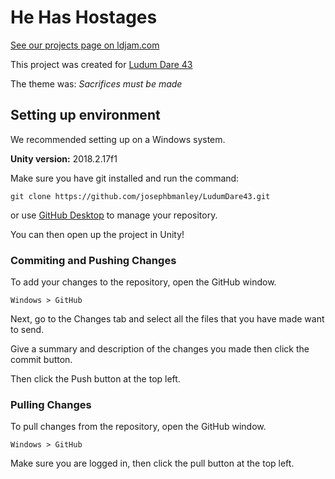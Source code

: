 # He Has Hostages
[See our projects page on ldjam.com](https://ldjam.com/events/ludum-dare/43/he-has-hostages)


This project was created for [Ludum Dare 43](https://ldjam.com/events/ludum-dare/43/)

The theme was: *Sacrifices must be made*

## Setting up environment
We recommended setting up on a Windows system.

**Unity version:** 2018.2.17f1

Make sure you have git installed and run the command:

`git clone https://github.com/josephbmanley/LudumDare43.git`

or use [GitHub Desktop](https://desktop.github.com) to manage your repository.


You can then open up the project in Unity!

### Commiting and Pushing Changes
To add your changes to the repository, open the GitHub window.

`Windows > GitHub`


Next, go to the Changes tab and select all the files that you have made want to send.

Give a summary and description of the changes you made then click the commit button.

Then click the Push button at the top left.


### Pulling Changes
To pull changes from the repository, open the GitHub window.

`Windows > GitHub`

Make sure you are logged in, then click the pull button at the top left.
